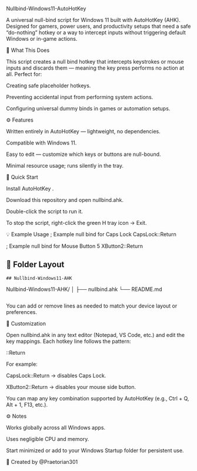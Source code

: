 Nullbind-Windows11-AutoHotKey

A universal null-bind script for Windows 11 built with AutoHotKey (AHK).
Designed for gamers, power users, and productivity setups that need a safe “do-nothing” hotkey or a way to intercept inputs without triggering default Windows or in-game actions.

🧩 What This Does

This script creates a null bind hotkey that intercepts keystrokes or mouse inputs and discards them — meaning the key press performs no action at all.
Perfect for:

Creating safe placeholder hotkeys.

Preventing accidental input from performing system actions.

Configuring universal dummy binds in games or automation setups.

⚙️ Features

Written entirely in AutoHotKey — lightweight, no dependencies.

Compatible with Windows 11.

Easy to edit — customize which keys or buttons are null-bound.

Minimal resource usage; runs silently in the tray.

🚀 Quick Start

Install AutoHotKey
.

Download this repository and open nullbind.ahk.

Double-click the script to run it.

To stop the script, right-click the green H tray icon → Exit.

💡 Example Usage
; Example null bind for Caps Lock
CapsLock::Return

; Example null bind for Mouse Button 5
XButton2::Return

## 📂 Folder Layout

```
## Nullbind-Windows11-AHK
```
Nullbind-Windows11-AHK/
│
├── nullbind.ahk
└── README.md
```
```

You can add or remove lines as needed to match your device layout or preferences.

🧠 Customization

Open nullbind.ahk in any text editor (Notepad, VS Code, etc.) and edit the key mappings.
Each hotkey line follows the pattern:

<Key>::Return


For example:

CapsLock::Return → disables Caps Lock.

XButton2::Return → disables your mouse side button.

You can map any key combination supported by AutoHotKey (e.g., Ctrl + Q, Alt + 1, F13, etc.).

⚙️ Notes

Works globally across all Windows apps.

Uses negligible CPU and memory.

Start minimized or add to your Windows Startup folder for persistent use.

👤 Created by @Praetorian301
